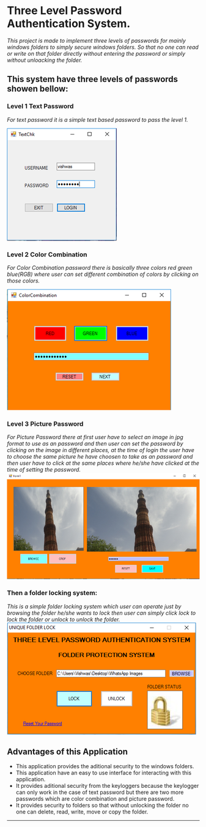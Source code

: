 # **Three Level Password Authentication System.**
_This project is made to implement three levels of passwords for mainly windows folders to simply secure windows folders. So that no one can read or write on that folder directly without entering the password or simply without unloacking the folder._

## This system have three levels of passwords showen bellow:

### Level 1 Text Password
_For text password it is a simple text based password to pass the level 1._

![LoginText](LoginText.PNG)
### Level 2 Color Combination
_For Color Combination password there is basically three colors red green blue(RGB) where user can set different combination of colors by clicking on those colors._

![color](color.PNG)
### Level 3 Picture Password
_For Picture Password there at first user have to select an image in jpg format to use as an password and then user can set the password by clicking on the image in different places, at the time of login the user have to choose the same picture he have choosen to take as an password and then user have to click at the same places where he/she have clicked at the time of setting the password._
![picture](picture.PNG)
### Then a folder locking system:
_This is a simple folder locking system which user can operate just by browsing the folder he/she wants to lock then user can simply click lock to lock the folder or unlock to unlock the folder._
![folder loc](folder%20loc.PNG)
## Advantages of this Application
- This application provides the aditional security to the windows folders.
- This application have an easy to use interface for interacting with this application.
- It provides aditional security from the keyloggers because the keylogger can only work in the case of text password but there are two more passwords which are color combination and picture password.
- It provides security to folders so that without unlocking the folder no one can delete, read, write, move or copy the folder.

----
